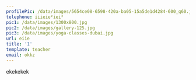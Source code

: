 ```yaml
---
profilePic: /data/images/5654ce08-6598-420a-ba05-15a5de1d4284-600_q60.jpg
telephone: iiieie²iei²
pic1: /data/images/1300x800.jpg
pic2: /data/images/gallery-125.jpg
pic3: /data/images/yoga-classes-dubai.jpg
url: eiie
title: '1'
template: teacher
email: okkz
---
```

ekekekek
